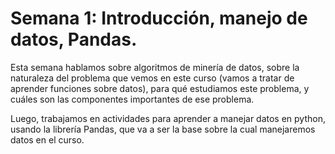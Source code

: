 # Semana 1: Introducción, manejo de datos, Pandas. 

Esta semana hablamos sobre algoritmos de minería de datos, sobre la naturaleza del problema que vemos en este curso (vamos a tratar de aprender funciones sobre datos), para qué estudiamos este problema, y cuáles son las componentes importantes de ese problema. 

Luego, trabajamos en actividades para aprender a manejar datos en python, usando la librería Pandas, que va a ser la base sobre la cual manejaremos datos en el curso. 
